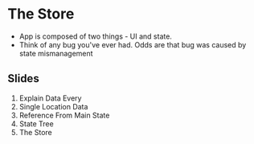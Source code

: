 # The Store

- App is composed of two things - UI and state.
- Think of any bug you've ever had. Odds are that bug was caused by
state mismanagement

## Slides
1. Explain Data Every
1. Single Location Data
1. Reference From Main State
1. State Tree
1. The Store